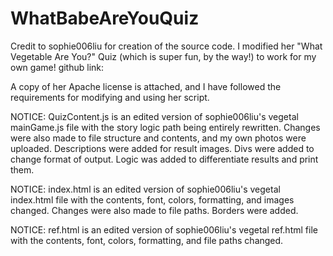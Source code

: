 # WhatBabeAreYouQuiz

Credit to sophie006liu for creation of the source code. I modified her "What Vegetable Are You?" Quiz (which is super fun, by the way!) to work for my own game! github link:

A copy of her Apache license is attached, and I have followed the requirements for modifying and using her script.

NOTICE: QuizContent.js is an edited version of sophie006liu's vegetal mainGame.js file with the story logic path being entirely rewritten. Changes were also made to file structure and contents, and my own photos were uploaded. Descriptions were added for result images. Divs were added to change format of output. Logic was added to differentiate results and print them.

NOTICE: index.html is an edited version of sophie006liu's vegetal index.html file with the contents, font, colors, formatting, and images changed. Changes were also made to file paths. Borders were added.

NOTICE: ref.html is an edited version of sophie006liu's vegetal ref.html file with the contents, font, colors, formatting, and file paths changed.
